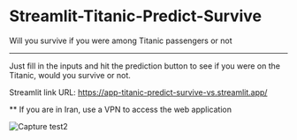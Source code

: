 # Streamlit-Titanic-Predict-Survive
Will you survive if you were among Titanic passengers or not

----------------------------------------------------------------------------------------------------------------------------------------------
Just fill in the inputs and hit the prediction button to see if you were on the Titanic, would you survive or not.

Streamlit link URL:
https://app-titanic-predict-survive-vs.streamlit.app/

** If you are in Iran, use a VPN to access the web application

![Capture](https://github.com/Ai-VS/Advanced-users-and-pages-management-with-Dash-framework/assets/122368157/a0c182f2-e0f1-4843-ade3-3615339ccf83)
test2
